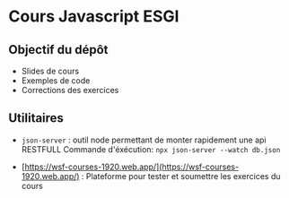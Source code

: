 # Cours Javascript ESGI

## Objectif du dépôt
- Slides de cours
- Exemples de code
- Corrections des exercices

## Utilitaires
- `json-server` : outil node permettant de monter rapidement une api RESTFULL
  Commande d'éxécution: `npx json-server --watch db.json`

- [https://wsf-courses-1920.web.app/](https://wsf-courses-1920.web.app/) : Plateforme pour tester et soumettre les exercices du cours